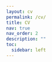 ```yaml
---
layout: cv
permalink: /cv/
title: CV
nav: true
nav_order: 2
description: ""
toc:
  sidebar: left
---
```

